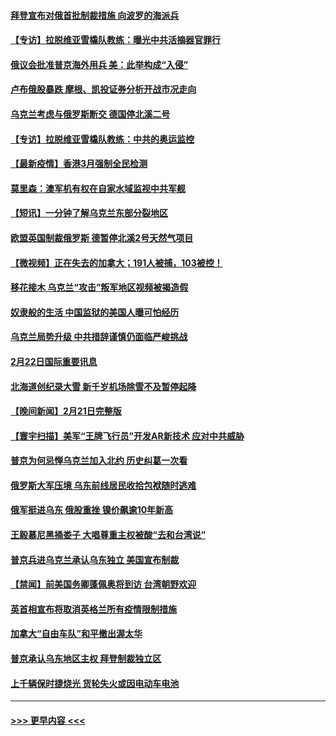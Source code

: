#### [拜登宣布对俄首批制裁措施 向波罗的海派兵](../pages/prog202/a103354732.md?t=02230801) 
#### [【专访】拉脱维亚雪橇队教练：曝光中共活摘器官罪行](../pages/prog202/a103354772.md?t=02230801) 
#### [俄议会批准普京海外用兵 美：此举构成“入侵”](../pages/prog202/a103354715.md?t=02230801) 
#### [卢布俄股暴跌 摩根、凯投证券分析开战市况走向](../pages/prog202/a103354521.md?t=02230801) 
#### [乌克兰考虑与俄罗斯断交 德国停北溪二号](../pages/prog202/a103354679.md?t=02230801) 
#### [【专访】拉脱维亚雪橇队教练：中共的奥运监控](../pages/prog202/a103354641.md?t=02230801) 
#### [【最新疫情】香港3月强制全民检测](../pages/prog202/a103354652.md?t=02230801) 
#### [莫里森：澳军机有权在自家水域监视中共军舰](../pages/prog202/a103354561.md?t=02230801) 
#### [【短讯】一分钟了解乌克兰东部分裂地区](../pages/prog202/a103354557.md?t=02230801) 
#### [欧盟英国制裁俄罗斯 德暂停北溪2号天然气项目](../pages/prog202/a103354466.md?t=02230801) 
#### [【微视频】正在失去的加拿大；191人被捕，103被控！](../pages/prog202/a103354469.md?t=02230801) 
#### [移花接木 乌克兰“攻击”叛军地区视频被揭造假](../pages/prog202/a103354401.md?t=02230801) 
#### [奴隶般的生活 中国监狱的美国人曝可怕经历](../pages/prog202/a103354389.md?t=02230801) 
#### [乌克兰局势升级 中共措辞谨慎仍面临严峻挑战](../pages/prog202/a103354381.md?t=02230801) 
#### [2月22日国际重要讯息](../pages/prog202/a103354319.md?t=02230801) 
#### [北海道创纪录大雪 新千岁机场除雪不及暂停起降](../pages/prog202/a103354197.md?t=02230801) 
#### [【晚间新闻】2月21日完整版](../pages/prog202/a103354089.md?t=02230801) 
#### [【寰宇扫描】美军“王牌飞行员”开发AR新技术 应对中共威胁](../pages/prog202/a103353855.md?t=02230801) 
#### [普京为何忌惮乌克兰加入北约 历史纠葛一次看](../pages/prog202/a103354156.md?t=02230801) 
#### [俄罗斯大军压境 乌东前线居民收拾包袱随时逃难](../pages/prog202/a103354135.md?t=02230801) 
#### [俄军挺进乌东 俄股重挫 镍价飙逾10年新高](../pages/prog202/a103354083.md?t=02230801) 
#### [王毅慕尼黑捅娄子 大唱尊重主权被酸“去和台湾说”](../pages/prog202/a103353852.md?t=02230801) 
#### [普京兵进乌克兰承认乌东独立 美国宣布制裁](../pages/prog202/a103354062.md?t=02230801) 
#### [【禁闻】前美国务卿蓬佩奥将到访 台湾朝野欢迎](../pages/prog202/a103353663.md?t=02230801) 
#### [英首相宣布将取消英格兰所有疫情限制措施](../pages/prog202/a103353878.md?t=02230801) 
#### [加拿大“自由车队”和平撤出渥太华](../pages/prog202/a103353881.md?t=02230801) 
#### [普京承认乌东地区主权 拜登制裁独立区](../pages/prog202/a103354017.md?t=02230801) 
#### [上千辆保时捷烧光 货轮失火或因电动车电池](../pages/prog202/a103353876.md?t=02230801) 

----
#### [ >>> 更早内容 <<< ](../indexes/prog202-earlier.md)
